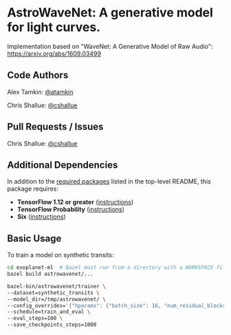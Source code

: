 # AstroWaveNet: A generative model for light curves.

Implementation based on "WaveNet: A Generative Model of Raw Audio":
https://arxiv.org/abs/1609.03499

## Code Authors

Alex Tamkin: [@atamkin](https://github.com/atamkin)

Chris Shallue: [@cshallue](https://github.com/cshallue)

## Pull Requests / Issues

Chris Shallue: [@cshallue](https://github.com/cshallue)

## Additional Dependencies

In addition to the [required packages](../../README.md#required-packages) listed in
the top-level README, this package requires:

* **TensorFlow 1.12 or greater** ([instructions](https://www.tensorflow.org/install/))
* **TensorFlow Probability** ([instructions](https://www.tensorflow.org/probability/install))
* **Six** ([instructions](https://pypi.org/project/six/))

## Basic Usage

To train a model on synthetic transits:

```bash
cd exoplanet-ml  # Bazel must run from a directory with a WORKSPACE file
bazel build astrowavenet/...
```

```bash
bazel-bin/astrowavenet/trainer \
--dataset=synthetic_transits \
--model_dir=/tmp/astrowavenet/ \
--config_overrides='{"hparams": {"batch_size": 16, "num_residual_blocks": 2}}' \
--schedule=train_and_eval \
--eval_steps=100 \
--save_checkpoints_steps=1000
```
